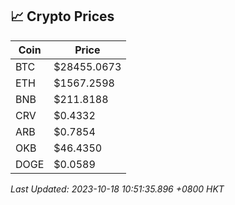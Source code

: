 ## 📈 Crypto Prices

| Coin | Price |
| ---- | ----- |
| BTC | $28455.0673 |
| ETH | $1567.2598 |
| BNB | $211.8188 |
| CRV | $0.4332 |
| ARB | $0.7854 |
| OKB | $46.4350 |
| DOGE | $0.0589 |

_Last Updated: 2023-10-18 10:51:35.896 +0800 HKT_